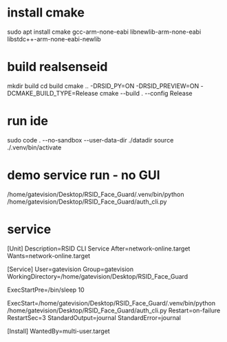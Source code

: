 # install cmake
sudo apt install cmake gcc-arm-none-eabi libnewlib-arm-none-eabi libstdc++-arm-none-eabi-newlib

# build realsenseid
mkdir build
cd build
cmake .. -DRSID_PY=ON -DRSID_PREVIEW=ON -DCMAKE_BUILD_TYPE=Release
cmake --build . --config Release

# run ide

sudo code . --no-sandbox --user-data-dir ./datadir
source ./.venv/bin/activate

# demo service run - no GUI
/home/gatevision/Desktop/RSID_Face_Guard/.venv/bin/python /home/gatevision/Desktop/RSID_Face_Guard/auth_cli.py


# service
[Unit]
Description=RSID CLI Service
After=network-online.target
Wants=network-online.target

[Service]
User=gatevision
Group=gatevision
WorkingDirectory=/home/gatevision/Desktop/RSID_Face_Guard

ExecStartPre=/bin/sleep 10

ExecStart=/home/gatevision/Desktop/RSID_Face_Guard/.venv/bin/python /home/gatevision/Desktop/RSID_Face_Guard/auth_cli.py
Restart=on-failure
RestartSec=3
StandardOutput=journal
StandardError=journal

[Install]
WantedBy=multi-user.target